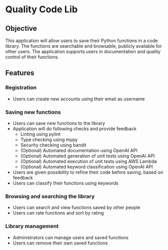 # Quality Code Lib
## Objective
This application will allow users to save their Python functions in a code library. The functions are searchable and browsable, publicly available for other users.
The application supports users in documentation and quality control of their functions.

## Features
### Registration
- Users can create new accounts using their email as username

### Saving new functions
- Users can save new functions to the library
- Application will do following checks and provide feedback
    - Linting using pylint
    - Type checking using mypy
    - Security checking using bandit
    - (Optional) Automated documentation using OpenAI API
    - (Optional) Automated generation of unit tests using OpenAI API
    - (Optional) Automated execution of unit tests using AWS Lambda
    - (Optional) Automated keyword classification using OpenAI API
- Users are given possibility to refine their code before saving, based on feedback
- Users can classify their functions using keywords

### Browsing and searching the library
- Users can search and view functions saved by other people
- Users can rate functions and sort by rating

### Library management
- Administrators can manage users and saved functions
- Users can remove their own saved functions
